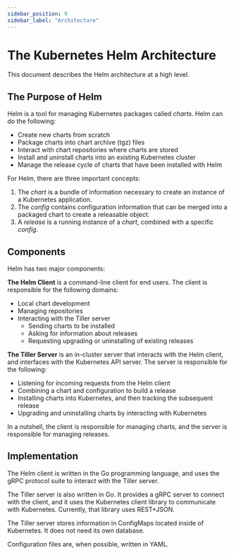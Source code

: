 ```yaml
---
sidebar_position: 9
sidebar_label: "Architecture"
---
```

# The Kubernetes Helm Architecture

This document describes the Helm architecture at a high level.

## The Purpose of Helm

Helm is a tool for managing Kubernetes packages called _charts_. Helm
can do the following:

- Create new charts from scratch
- Package charts into chart archive (tgz) files
- Interact with chart repositories where charts are stored
- Install and uninstall charts into an existing Kubernetes cluster
- Manage the release cycle of charts that have been installed with Helm

For Helm, there are three important concepts:

1. The _chart_ is a bundle of information necessary to create an
   instance of a Kubernetes application.
2. The _config_ contains configuration information that can be merged
   into a packaged chart to create a releasable object.
3. A _release_ is a running instance of a _chart_, combined with a
   specific _config_.

## Components

Helm has two major components:

**The Helm Client** is a command-line client for end users. The client
is responsible for the following domains:

- Local chart development
- Managing repositories
- Interacting with the Tiller server
  - Sending charts to be installed
  - Asking for information about releases
  - Requesting upgrading or uninstalling of existing releases

**The Tiller Server** is an in-cluster server that interacts with the
Helm client, and interfaces with the Kubernetes API server. The server
is responsible for the following:

- Listening for incoming requests from the Helm client
- Combining a chart and configuration to build a release
- Installing charts into Kubernetes, and then tracking the subsequent
  release
- Upgrading and uninstalling charts by interacting with Kubernetes

In a nutshell, the client is responsible for managing charts, and the
server is responsible for managing releases.

## Implementation

The Helm client is written in the Go programming language, and uses the
gRPC protocol suite to interact with the Tiller server.

The Tiller server is also written in Go. It provides a gRPC server to
connect with the client, and it uses the Kubernetes client library to
communicate with Kubernetes. Currently, that library uses REST+JSON.

The Tiller server stores information in ConfigMaps located inside of
Kubernetes. It does not need its own database.

Configuration files are, when possible, written in YAML.
